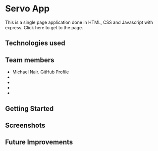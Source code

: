 # Servo App

This is a single page application done in HTML, CSS and Javascript with express. Click here to get to the page.

## Technologies used

## Team members
- Michael Nair. [GitHub Profile](https://github.com/MichaelPNair)
-
-
-
-

## Getting Started

## Screenshots

## Future Improvements

